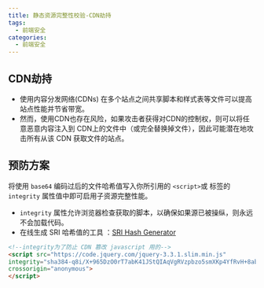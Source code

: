 ```yaml
---
title: 静态资源完整性校验-CDN劫持
tags:
  - 前端安全
categories:
  - 前端安全
---
```






## CDN劫持

+ 使用内容分发网络(CDNs) 在多个站点之间共享脚本和样式表等文件可以提高站点性能并节省带宽。
+ 然而，使用CDN也存在风险，如果攻击者获得对CDN的控制权，则可以将任意恶意内容注入到 CDN上的文件中（或完全替换掉文件），因此可能潜在地攻击所有从该 CDN 获取文件的站点。

## 预防方案

将使用 `base64` 编码过后的文件哈希值写入你所引用的  `<script>`或 标签的`integrity` 属性值中即可启用子资源完整性能。

+  `integrity` 属性允许浏览器检查获取的脚本，以确保如果源已被操纵，则永远不会加载代码。 
+  在线生成 SRI 哈希值的工具 ：[SRI Hash Generator](https://www.srihash.org/)

```html
<!--integrity为了防止 CDN 篡改 javascript 用的-->
<script src="https://code.jquery.com/jquery-3.3.1.slim.min.js"
integrity="sha384-q8i/X+965DzO0rT7abK41JStQIAqVgRVzpbzo5smXKp4YfRvH+8abtTE1Pi6jizo"
crossorigin="anonymous">
</script>
```


